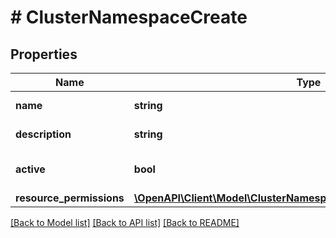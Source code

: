 # # ClusterNamespaceCreate

## Properties

Name | Type | Description | Notes
------------ | ------------- | ------------- | -------------
**name** | **string** | Namespace name |
**description** | **string** | Namespace description | [optional]
**active** | **bool** | Namespace active | [optional] [default to false]
**resource_permissions** | [**\OpenAPI\Client\Model\ClusterNamespaceCreateResourcePermissions**](ClusterNamespaceCreateResourcePermissions.md) |  | [optional]

[[Back to Model list]](../../README.md#models) [[Back to API list]](../../README.md#endpoints) [[Back to README]](../../README.md)

